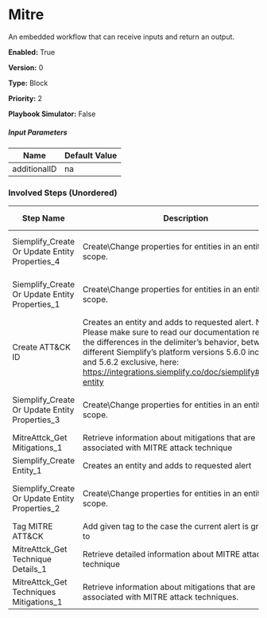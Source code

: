 # Mitre
An embedded workflow that can receive inputs and return an output.



**Enabled:** True

**Version:** 0

**Type:** Block

**Priority:** 2

**Playbook Simulator:** False


##### Input Parameters
|Name|Default Value|
|----|-------------|
|additionalID|na|


### Involved Steps (Unordered)
|Step Name|Description|Integration|Original Action|
|---------|-----------|-----------|---------------|
|Siemplify_Create Or Update Entity Properties_4|Create\Change properties for entities in an entity scope.|Siemplify|Create Or Update Entity Properties|
|Siemplify_Create Or Update Entity Properties_1|Create\Change properties for entities in an entity scope.|Siemplify|Create Or Update Entity Properties|
|Create ATT&CK ID|Creates an entity and adds to requested alert. Note - Please make sure to read our documentation regarding the differences in the delimiter’s behavior, between different Siemplify’s platform versions 5.6.0 inclusive and 5.6.2 exclusive, here: https://integrations.siemplify.co/doc/siemplify#create-entity|Siemplify|Create Entity|
|Siemplify_Create Or Update Entity Properties_3|Create\Change properties for entities in an entity scope.|Siemplify|Create Or Update Entity Properties|
|MitreAttck_Get Mitigations_1|Retrieve information about mitigations that are associated with MITRE attack technique|MitreAttck|Get Mitigations|
|Siemplify_Create Entity_1|Creates an entity and adds to requested alert|Siemplify|Create Entity|
|Siemplify_Create Or Update Entity Properties_2|Create\Change properties for entities in an entity scope.|Siemplify|Create Or Update Entity Properties|
|Tag MITRE ATT&CK|Add given tag to the case the current alert is grouped to|Siemplify|Case Tag|
|MitreAttck_Get Technique Details_1|Retrieve detailed information about MITRE attack technique|MitreAttck|Get Technique Details|
|MitreAttck_Get Techniques Mitigations_1|Retrieve information about mitigations that are associated with MITRE attack techniques.|MitreAttck|Get Techniques Mitigations|

